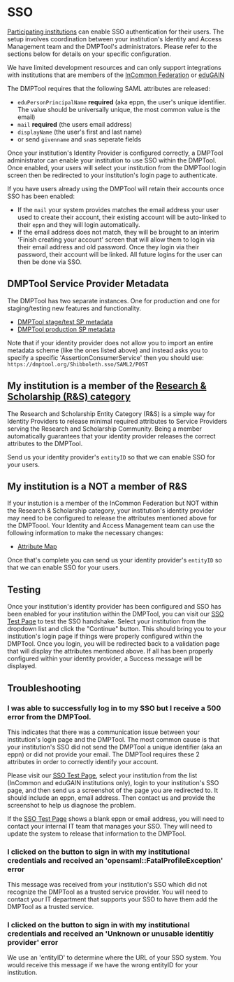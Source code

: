 # SSO

[Participating institutions](https://dmptool.org/about_us) can enable SSO authentication for their users. The setup involves coordination between your institution's Identity and Access Management team and the DMPTool's administrators. Please refer to the sections below for details on your specific configuration.

We have limited development resources and can only support integrations with institutions that are members of the [InCommon Federation](https://www.incommon.org/) or [eduGAIN](https://technical.edugain.org/metadata)

The DMPTool requires that the following SAML attributes are released:
- `eduPersonPrincipalName` **required** (aka eppn, the user's unique identifier. The value should be universally unique, the most common value is the email)
- `mail` **required** (the users email address)
- `displayName` (the user's first and last name)
- or send `givenname` and `sn`as seperate fields

Once your institution's Identity Provider is configured correctly, a DMPTool administrator can enable your institution to use SSO within the DMPTool. Once enabled, your users will select your institution from the DMPTool login screen then be redirected to your institution's login page to authenticate.

If you have users already using the DMPTool will retain their accounts once SSO has been enabled:
- If the `mail` your system provides matches the email address your user used to create their account, their existing account will be auto-linked to their `eppn` and they will login automatically.
- If the email address does not match, they will be brought to an interim 'Finish creating your account' screen that will allow them to login via their email address and old password. Once they login via their password, their account will be linked. All future logins for the user can then be done via SSO.

## DMPTool Service Provider Metadata 

The DMPTool has two separate instances. One for production and one for staging/testing new features and functionality.

- [DMPTool stage/test SP metadata](https://mdq.incommon.org/entities/https%3A%2F%2Fdmp-stage.cdlib.org)
- [DMPTool production SP metadata](https://mdq.incommon.org/entities/https%3A%2F%2Fdmp.cdlib.org)

Note that if your identity provider does not allow you to import an entire metadata scheme (like the ones listed above) and instead asks you to specify a specific 'AssertionConsumerService' then you should use: `https://dmptool.org/Shibboleth.sso/SAML2/POST` 

## My institution is a member of the [Research & Scholarship (R&S) category](https://refeds.org/research-and-scholarship)
The Research and Scholarship Entity Category (R&S) is a simple way for Identity Providers to release minimal required attributes to Service Providers serving the Research and Scholarship Community.  Being a member automatically guarantees that your identity provider releases the correct attributes to the DMPTool.  

Send us your identity provider's `entityID` so that we can enable SSO for your users.

## My institution is a NOT a member of R&S

If your instution is a member of the InCommon Federation but NOT within the Research & Scholarship category, your institution's identity provider may need to be configured to release the attributes mentioned above for the DMPToool.  Your Identity and Access Management team can use the following information to make the necessary changes:
- [Attribute Map](https://github.com/CDLUC3/dmptool/blob/main/docs/sso/dmptool_attribute_release.xml)

Once that's complete you can send us your identity provider's `entityID` so that we can enable SSO for your users.

## Testing

Once your institution's identity provider has been configured and SSO has been enabled for your institution within the DMPTool, you can visit our [SSO Test Page](https://dmptool.org/cgi-bin/PrintShibInfo.pl) to test the SSO handshake. Select your institution from the dropdown list and click the "Continue" button. This should bring you to your institution's login page if things were properly configured within the DMPTool. Once you login, you will be redirected back to a validation page that will display the attributes mentioned above.  If all has been properly configured within your identity provider, a Success message will be displayed.

## Troubleshooting

### I was able to successfully log in to my SSO but I receive a 500 error from the DMPTool. 

This indicates that there was a communication issue between your institution's login page and the DMPTool. The most common cause is that your institution's SSO did not send the DMPTool a unique identifier (aka an eppn) or did not provide your email. The DMPTool requires these 2 attributes in order to correctly identify your account.

Please visit our [SSO Test Page](https://dmptool.org/cgi-bin/PrintShibInfo.pl), select your institution from the list (InCommon and eduGAIN institutions only), login to your institution's SSO page, and then send us a screenshot of the page you are redirected to. It should include an eppn, email address. Then contact us and provide the screenshot to help us diagnose the problem.

If the [SSO Test Page](https://dmptool.org/cgi-bin/PrintShibInfo.pl) shows a blank eppn or email address, you will need to contact your internal IT team that manages your SSO. They will need to update the system to release that information to the DMPTool.

### I clicked on the button to sign in with my institutional credentials and received an 'opensaml::FatalProfileException' error

This message was received from your institution's SSO which did not recognize the DMPTool as a trusted service provider. You will need to contact your IT department that supports your SSO to have them add the DMPTool as a trusted service.

### I clicked on the button to sign in with my institutional credentials and received an 'Unknown or unusable identitiy provider' error

We use an 'entityID' to determine where the URL of your SSO system. You would receive this message if we have the wrong entityID for your institution. 
